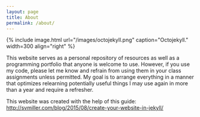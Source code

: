 ```yaml
---
layout: page
title: About
permalink: /about/
---
```


{% include image.html url="/images/octojekyll.png" caption="Octojekyll." width=300 align="right" %}

This website serves as a personal repository of resources as well as a programming portfolio that anyone is welcome to use. However, if you use my code, please let me know and refrain from using them in your class assignments unless permitted. My goal is to arrange everything in a manner that optimizes relearning potentially useful things I may use again in more than a year and require a refresher.

This website was created with the help of this guide: http://svmiller.com/blog/2015/08/create-your-website-in-jekyll/
